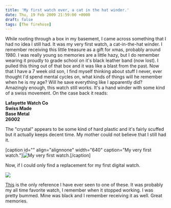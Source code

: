 ```yaml
---
title: 'My first watch ever, a cat in the hat winder.'
date: Thu, 19 Feb 2009 21:59:00 +0000
draft: false
tags: [The firehose]
---
```


While rooting through a box in my basement, I came across something that I had no idea I still had. It was my very first watch, a cat-in-the-hat winder. I remember receiving this little treasure as a gift for xmas, probably around 1980. I was really young so memories are a little hazy, but I do remember wearing it proudly to grade school on it's black leather band (now lost). I pulled this thing out of that box and it was like a blast from the past. Now that I have a 7 week old son, I find myself thinking about stuff I never, ever thought I'd spend mental cycles on, what kinds of things will he remember when he is my age? Will he save everything like I apparently did?  
Amazingly enough, this watch still works. It's a hand winder with some kind of a swiss movement. On the case back it reads:  
  
**Lafayette Watch Co  
Swiss Made  
Base Metal  
26002**  
  
The "crystal" appears to be some kind of hard plastic and it's fairly scuffed but it actually keeps decent time. My mother could not believe that I still had it.  
  
\[caption id="" align="alignnone" width="640" caption="My very first watch."\]![My very first watch.](http://buraglio.com/nick/gallery2/d/10820-2/IMG_1890.JPG)\[/caption\]  
  
  
Now, if I could only find a replacement for my first digital watch.  
  
![](http://www.chronophile.com/index_files/page0_blog_entry40-dsc02498.jpg)  
  
[This](http://www.chronophile.com/index_files/Armitron-Digital-Sun-and-Moon.php) is the only reference I have ever seen to one of these. It was probably my all time favorite watch, I remember when it stopped working. I was pretty bummed. Mine was black and I remember receiving it as well. Great memories.
